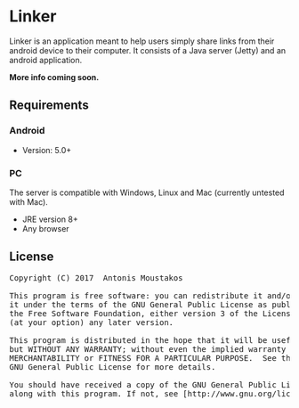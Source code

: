 # Linker

Linker is an application meant to help users simply share links from their android device to their computer.
It consists of a Java server (Jetty) and an android application.

**More info coming soon.**


## Requirements

### Android
- Version: 5.0+

### PC
The server is compatible with Windows, Linux and Mac (currently untested with Mac).
- JRE version 8+
- Any browser



## License

<pre>
Copyright (C) 2017  Antonis Moustakos

This program is free software: you can redistribute it and/or modify
it under the terms of the GNU General Public License as published by
the Free Software Foundation, either version 3 of the License, or
(at your option) any later version.

This program is distributed in the hope that it will be useful,
but WITHOUT ANY WARRANTY; without even the implied warranty of
MERCHANTABILITY or FITNESS FOR A PARTICULAR PURPOSE.  See the
GNU General Public License for more details.

You should have received a copy of the GNU General Public License
along with this program. If not, see [http://www.gnu.org/licenses/].

</pre>